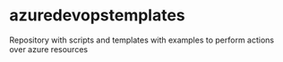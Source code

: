 # azuredevopstemplates

Repository with scripts and templates with examples to perform actions over azure resources
